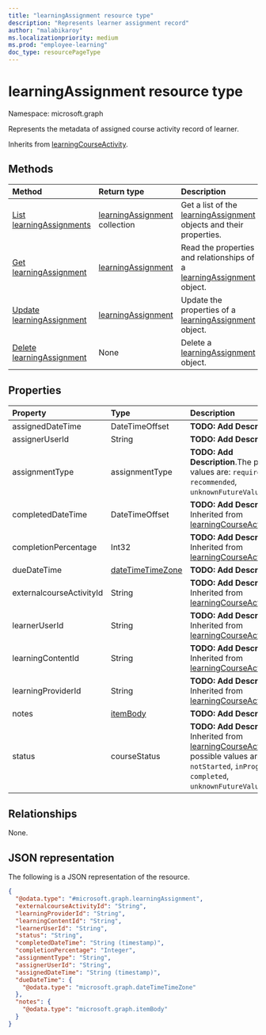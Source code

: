 ```yaml
---
title: "learningAssignment resource type"
description: "Represents learner assignment record"
author: "malabikaroy"
ms.localizationpriority: medium
ms.prod: "employee-learning"
doc_type: resourcePageType
---
```


# learningAssignment resource type

Namespace: microsoft.graph

Represents the metadata of assigned course activity record of learner.


Inherits from [learningCourseActivity](../resources/learningcourseactivity.md).

## Methods
|Method|Return type|Description|
|:---|:---|:---|
|[List learningAssignments](../api/learningassignment-list.md)|[learningAssignment](../resources/learningassignment.md) collection|Get a list of the [learningAssignment](../resources/learningassignment.md) objects and their properties.|
|[Get learningAssignment](../api/learningassignment-get.md)|[learningAssignment](../resources/learningassignment.md)|Read the properties and relationships of a [learningAssignment](../resources/learningassignment.md) object.|
|[Update learningAssignment](../api/learningassignment-update.md)|[learningAssignment](../resources/learningassignment.md)|Update the properties of a [learningAssignment](../resources/learningassignment.md) object.|
|[Delete learningAssignment](../api/learningassignment-delete.md)|None|Delete a [learningAssignment](../resources/learningassignment.md) object.|

## Properties
|Property|Type|Description|
|:---|:---|:---|
|assignedDateTime|DateTimeOffset|**TODO: Add Description**|
|assignerUserId|String|**TODO: Add Description**|
|assignmentType|assignmentType|**TODO: Add Description**.The possible values are: `required`, `recommended`, `unknownFutureValue`.|
|completedDateTime|DateTimeOffset|**TODO: Add Description** Inherited from [learningCourseActivity](../resources/learningcourseactivity.md).|
|completionPercentage|Int32|**TODO: Add Description** Inherited from [learningCourseActivity](../resources/learningcourseactivity.md).|
|dueDateTime|[dateTimeTimeZone](../resources/datetimetimezone.md)|**TODO: Add Description**|
|externalcourseActivityId|String|**TODO: Add Description** Inherited from [learningCourseActivity](../resources/learningcourseactivity.md).|
|learnerUserId|String|**TODO: Add Description** Inherited from [learningCourseActivity](../resources/learningcourseactivity.md).|
|learningContentId|String|**TODO: Add Description** Inherited from [learningCourseActivity](../resources/learningcourseactivity.md).|
|learningProviderId|String|**TODO: Add Description** Inherited from [learningCourseActivity](../resources/learningcourseactivity.md).|
|notes|[itemBody](../resources/itembody.md)|**TODO: Add Description**|
|status|courseStatus|**TODO: Add Description** Inherited from [learningCourseActivity](../resources/learningcourseactivity.md).The possible values are: `notStarted`, `inProgress`, `completed`, `unknownFutureValue`.|

## Relationships
None.

## JSON representation
The following is a JSON representation of the resource.

``` json
{
  "@odata.type": "#microsoft.graph.learningAssignment",
  "externalcourseActivityId": "String",
  "learningProviderId": "String",
  "learningContentId": "String",
  "learnerUserId": "String",
  "status": "String",
  "completedDateTime": "String (timestamp)",
  "completionPercentage": "Integer",
  "assignmentType": "String",
  "assignerUserId": "String",
  "assignedDateTime": "String (timestamp)",
  "dueDateTime": {
    "@odata.type": "microsoft.graph.dateTimeTimeZone"
  },
  "notes": {
    "@odata.type": "microsoft.graph.itemBody"
  }
}
```

